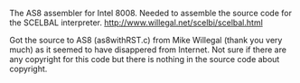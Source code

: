 The AS8 assembler for Intel 8008.
Needed to assemble the source code for the SCELBAL interpreter.
http://www.willegal.net/scelbi/scelbal.html

Got the source to AS8 (as8withRST.c) from Mike Willegal (thank you very much)
as it seemed to have disappered from Internet. Not sure if there are any
copyright for this code but there is nothing in the source code about copyright.
